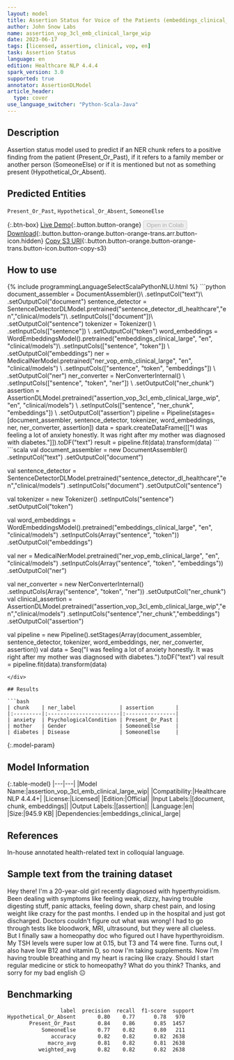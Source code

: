 ```yaml
---
layout: model
title: Assertion Status for Voice of the Patients (embeddings_clinical_large)
author: John Snow Labs
name: assertion_vop_3cl_emb_clinical_large_wip
date: 2023-06-17
tags: [licensed, assertion, clinical, vop, en]
task: Assertion Status
language: en
edition: Healthcare NLP 4.4.4
spark_version: 3.0
supported: true
annotator: AssertionDLModel
article_header:
  type: cover
use_language_switcher: "Python-Scala-Java"
---
```


## Description

Assertion status model used to predict if an NER chunk refers to a positive finding from the patient (Present_Or_Past), if it refers to a family member or another person (SomeoneElse) or if it is mentioned but not as something present (Hypothetical_Or_Absent).

## Predicted Entities

`Present_Or_Past`, `Hypothetical_Or_Absent`, `SomeoneElse`

{:.btn-box}
[Live Demo](https://demo.johnsnowlabs.com/healthcare/VOP/){:.button.button-orange}
<button class="button button-orange" disabled>Open in Colab</button>
[Download](https://s3.amazonaws.com/auxdata.johnsnowlabs.com/clinical/models/assertion_vop_3cl_emb_clinical_large_wip_en_4.4.4_3.0_1687007102742.zip){:.button.button-orange.button-orange-trans.arr.button-icon.hidden}
[Copy S3 URI](s3://auxdata.johnsnowlabs.com/clinical/models/assertion_vop_3cl_emb_clinical_large_wip_en_4.4.4_3.0_1687007102742.zip){:.button.button-orange.button-orange-trans.button-icon.button-copy-s3}

## How to use



<div class="tabs-box" markdown="1">
{% include programmingLanguageSelectScalaPythonNLU.html %}
```python
document_assembler = DocumentAssembler()\
    .setInputCol("text")\
    .setOutputCol("document")
sentence_detector = SentenceDetectorDLModel.pretrained("sentence_detector_dl_healthcare","en","clinical/models")\
    .setInputCols(["document"])\
    .setOutputCol("sentence")
tokenizer = Tokenizer() \
    .setInputCols(["sentence"]) \
    .setOutputCol("token")
word_embeddings = WordEmbeddingsModel().pretrained("embeddings_clinical_large", "en", "clinical/models")\
    .setInputCols(["sentence", "token"]) \
    .setOutputCol("embeddings")                
ner = MedicalNerModel.pretrained("ner_vop_emb_clinical_large", "en", "clinical/models") \
    .setInputCols(["sentence", "token", "embeddings"]) \
    .setOutputCol("ner")
ner_converter = NerConverterInternal() \
    .setInputCols(["sentence", "token", "ner"]) \
    .setOutputCol("ner_chunk")
assertion = AssertionDLModel.pretrained("assertion_vop_3cl_emb_clinical_large_wip", "en", "clinical/models") \
    .setInputCols(["sentence", "ner_chunk", "embeddings"]) \
    .setOutputCol("assertion")
pipeline = Pipeline(stages=[document_assembler,
                            sentence_detector,
                            tokenizer,
                            word_embeddings,
                            ner,
                            ner_converter,
                            assertion])
data = spark.createDataFrame([["I was feeling a lot of anxiety honestly. It was right after my mother was diagnosed with diabetes."]]).toDF("text")
result = pipeline.fit(data).transform(data)
```
```scala
val document_assembler = new DocumentAssembler()
    .setInputCol("text")
    .setOutputCol("document")
    
val sentence_detector = SentenceDetectorDLModel.pretrained("sentence_detector_dl_healthcare","en","clinical/models")
    .setInputCols("document")
    .setOutputCol("sentence")
    
val tokenizer = new Tokenizer()
    .setInputCols("sentence")
    .setOutputCol("token")
    
val word_embeddings = WordEmbeddingsModel().pretrained("embeddings_clinical_large", "en", "clinical/models")
    .setInputCols(Array("sentence", "token"))
    .setOutputCol("embeddings")                
    
val ner = MedicalNerModel.pretrained("ner_vop_emb_clinical_large", "en", "clinical/models")
    .setInputCols(Array("sentence", "token", "embeddings"))
    .setOutputCol("ner")
    
val ner_converter = new NerConverterInternal()
    .setInputCols(Array("sentence", "token", "ner"))
    .setOutputCol("ner_chunk")
val clinical_assertion = AssertionDLModel.pretrained("assertion_vop_3cl_emb_clinical_large_wip","en","clinical/models")
    .setInputCols("sentence","ner_chunk","embeddings")
    .setOutputCol("assertion")
        
val pipeline = new Pipeline().setStages(Array(document_assembler,
                                              sentence_detector,
                                              tokenizer,
                                              word_embeddings,
                                              ner,
                                              ner_converter,
                                              assertion))
val data = Seq("I was feeling a lot of anxiety honestly. It was right after my mother was diagnosed with diabetes.").toDF("text")
val result = pipeline.fit(data).transform(data)
```
</div>

## Results

```bash
| chunk    | ner_label              | assertion       |
|:---------|:-----------------------|:----------------|
| anxiety  | PsychologicalCondition | Present_Or_Past |
| mother   | Gender                 | SomeoneElse     |
| diabetes | Disease                | SomeoneElse     |
```

{:.model-param}
## Model Information

{:.table-model}
|---|---|
|Model Name:|assertion_vop_3cl_emb_clinical_large_wip|
|Compatibility:|Healthcare NLP 4.4.4+|
|License:|Licensed|
|Edition:|Official|
|Input Labels:|[document, chunk, embeddings]|
|Output Labels:|[assertion]|
|Language:|en|
|Size:|945.9 KB|
|Dependencies:|embeddings_clinical_large|

## References

In-house annotated health-related text in colloquial language.

## Sample text from the training dataset

Hey there! I'm a 20-year-old girl recently diagnosed with hyperthyroidism. Been dealing with symptoms like feeling weak, dizzy, having trouble digesting stuff, panic attacks, feeling down, sharp chest pain, and losing weight like crazy for the past months. I ended up in the hospital and just got discharged. Doctors couldn't figure out what was wrong! I had to go through tests like bloodwork, MRI, ultrasound, but they were all clueless. But I finally saw a homeopathy doc who figured out I have hyperthyroidism. My TSH levels were super low at 0.15, but T3 and T4 were fine. Turns out, I also have low B12 and vitamin D, so now I'm taking supplements. Now I'm having trouble breathing and my heart is racing like crazy. Should I start regular medicine or stick to homeopathy? What do you think? Thanks, and sorry for my bad english 😐

## Benchmarking

```bash
                 label  precision  recall  f1-score  support
Hypothetical_Or_Absent       0.80    0.77      0.78   970
       Present_Or_Past       0.84    0.86      0.85  1457
           SomeoneElse       0.77    0.82      0.80   211
              accuracy       0.82    0.82      0.82  2638
             macro_avg       0.81    0.82      0.81  2638
          weighted_avg       0.82    0.82      0.82  2638
```
